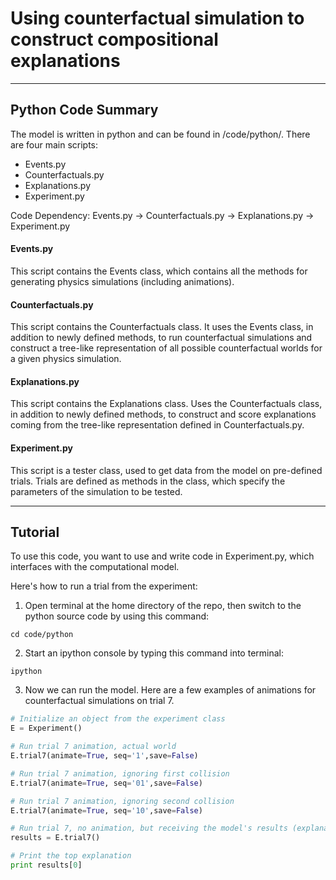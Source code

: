 # Using counterfactual simulation to construct compositional explanations
---
## Python Code Summary
The model is written in python and can be found in /code/python/. There are four main scripts:
- Events.py
- Counterfactuals.py
- Explanations.py
- Experiment.py
  
Code Dependency: Events.py -> Counterfactuals.py -> Explanations.py -> Experiment.py    

#### Events.py
This script contains the Events class, which contains all the methods for generating physics simulations (including animations).  
#### Counterfactuals.py
This script contains the Counterfactuals class. It uses the Events class, in addition to newly defined methods, to run counterfactual simulations and construct a tree-like representation of all possible counterfactual worlds for a given physics simulation.  
#### Explanations.py
This script contains the Explanations class. Uses the Counterfactuals class, in addition to newly defined methods, to construct and score explanations coming from the tree-like representation defined in Counterfactuals.py.
#### Experiment.py
This script is a tester class, used to get data from the model on pre-defined trials. Trials are defined as methods in the class, which specify the parameters of the simulation to be tested.  

---
## Tutorial
To use this code, you want to use and write code in Experiment.py, which interfaces with the computational model.  

Here's how to run a trial from the experiment:

1. Open terminal at the home directory of the repo, then switch to the python source code by using this command:
```
cd code/python
```
2. Start an ipython console by typing this command into terminal:
```
ipython
```
3. Now we can run the model. Here are a few examples of animations for counterfactual simulations on trial 7. 
```python
# Initialize an object from the experiment class
E = Experiment()

# Run trial 7 animation, actual world
E.trial7(animate=True, seq='1',save=False)

# Run trial 7 animation, ignoring first collision
E.trial7(animate=True, seq='01',save=False)

# Run trial 7 animation, ignoring second collision
E.trial7(animate=True, seq='10',save=False)

# Run trial 7, no animation, but receiving the model's results (explanations in order from best-worst)
results = E.trial7()

# Print the top explanation
print results[0]

```



